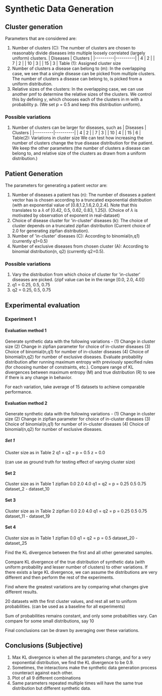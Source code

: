 # Synthetic Data Generation 

## Cluster generation 
Parameters that are considered are: 
1. Number of clusters (C): The number of clusters are chosen to reasonably divide diseases into multiple loosely correlated (largely uniform) clusters. 
| Diseases | Clusters |
|----------|----------|
| 4        | 2        |
| 7        | 2        |
| 10 	   | 3        |
| 15       | 3        |
Table (1): Assigned cluster size 
2. Number of clusters a disease can belong to (m): 
In the overlapping case, we see that a single disease can be picked from multiple clusters. The number of clusters a disease can belong to, is picked from a uniform distribution. 
3. Relative sizes of the clusters:
In the overlapping case, we can use another pmf to determine the relative sizes of the clusters. We control this by defining $\gamma$, which chooses each of the clusters in m with a probability p. (We set p = 0.5 and keep this distribution uniform). 

### Possible variations 
1. Number of clusters can be larger for diseases, such as 
| Diseases | Clusters |
|----------|----------|
| 4        | 2        |
| 7        | 3        |
| 10       | 4        |
| 15       | 6        |
Table(2): Variations in cluster size
We can test how increasing the number of clusters change the true disease distribution for the patient. We keep the other parameters (the number of clusters a disease can belong to, and relative size of the clusters as drawn from a uniform distribution.) 

## Patient Generation 
The parameters for generating a patient vector are:
1. Number of diseases a patient has (n): The number of diseases a patient vector has is chosen according to a truncated exponential distribution (with an exponential value of [0.8,1.2,1.6,2.0,2.4]. Note that this translates to a $\lambda$ of [0.42, 0.5, 0.62, 0.83, 1.25]). (Choice of $\lambda$ is motivated by observation of exponent in real-dataset) 
2. Choice of disease cluster for 'in-cluster' diseases (k): The choice of cluster depends on a truncated zipfian distribution (Current choice of 2.0 for generating zipfian distribution). 
3. Number of 'in-cluster' diseases (C): According to binomial(n,q1) (currently q1=0.5)
4. Number of exclusive diseases from chosen cluster (A): According to binomial distribution(n, q2) (currently q2=0.5). 

### Possible variations
1. Vary the distribution from which choice of cluster for 'in-cluster' diseases are picked. (zipf value can be in the range [0.0, 2.0, 4.0])
2. q1 = 0.25, 0.5, 0.75
3. q2 = 0.25, 0.5, 0.75

## Experimental evaluation
### Experiment 1

#### Evaluation method 1
Generate synthetic data with the following variations - (1) Change in cluster size (2) Change in zipfian parameter for choice of in-cluster diseases (3) Choice of binomial(n,q1) for number of in-cluster diseases (4) Choice of binomial(n,q2) for number of exclusive diseases. 
Evaluate probability distribution after running maximum entropy with previously specified rules (for choosing number of constraints, etc.). Compare range of KL divergences between maximum entropy (M) and true distribution (R) to see if there is any change in behavior. 

For each variation, take average of 15 datasets to achieve comparable performance. 

#### Evaluation method 2
Generate synthetic data with the following variations - (1) Change in cluster size (2) Change in zipfian parameter for choice of in-cluster diseases (3) Choice of binomial(n,q1) for number of in-cluster diseases (4) Choice of binomial(n,q2) for number of exclusive diseases. 

##### Set 1
Cluster size as in Table 2 
q1 = q2 = p = 0.5 
z = 0.0 

(can use as ground truth for testing effect of varying cluster size)

#### Set 2
Cluster size as in Table 1
zipfian 0.0 2.0 4.0 
q1 = q2 = p = 0.25 0.5 0.75 
dataset_2 - dataset_10

#### Set 3
Cluster size as in Table 2
zipfian 0.0 2.0 4.0 
q1 = q2 = p = 0.25 0.5 0.75 
dataset_11 - dataset_19

#### Set 4
Cluster size as in Table 1
zipfian 0.0 
q1 = q2 = p = 0.5
dataset_20 - dataset_25

Find the KL divergence between the first and all other generated samples. 

Compare KL divergence of the true distribution of synthetic data (with uniform probability and lesser number of clusters) to other variations. If there exists a large KL divergence, we can assume the distributions are very different and then perform the rest of the experiments. 

Find where the greatest variations are by comparing what changes give different results. 

20 datasets with the first cluster values, and rest all set to uniform probabilities. (can be used as a baseline for all experiments)

Sum of probabilities remains constant, and only some probabilties vary. Can compare for some small distributions, say 10 

Final conclusions can be drawn by averaging over these variations.

## Conclusions (Subjective)
1. Max KL divergence is when all the parameters change, and for a very exponential distribution, we find the KL divergence to be 0.9. 
2. Sometimes, the interactions make the synthetic data generation process counteract against each other. 
3. Plot of all 9 different combinations 
4. Same parameters repeated multiple times will have the same true distribution but different synthetic data.  



